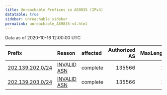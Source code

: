 ```yaml
---
title: Unreachable Prefixes in AS9835 (IPv4)
datatable: true
sidebar: unreachable_sidebar
permalink: unreachable_AS9835-v4.html
---
```


Data as of 2020-10-16 12:00:00 UTC


<div class="datatable-begin"></div>

| Prefix                                                     | Reason                                                                                                 | affected   |   Authorized AS |   MaxLength | Anchor                                       |   unreachable /24s |
|:-----------------------------------------------------------|:-------------------------------------------------------------------------------------------------------|:-----------|----------------:|------------:|:---------------------------------------------|-------------------:|
| [202.139.202.0/24](https://stat.ripe.net/202.139.202.0/24) | [INVALID ASN](https://rpki-validator.ripe.net/announcement-preview?asn=AS9835&prefix=202.139.202.0/24) | complete   |          135566 |          24 | [APNIC](unreachable_APNIC_RPKI_Root-v4.html) |                  1 |
| [202.139.203.0/24](https://stat.ripe.net/202.139.203.0/24) | [INVALID ASN](https://rpki-validator.ripe.net/announcement-preview?asn=AS9835&prefix=202.139.203.0/24) | complete   |          135566 |          24 | [APNIC](unreachable_APNIC_RPKI_Root-v4.html) |                  1 |

<div class="datatable-end"></div>